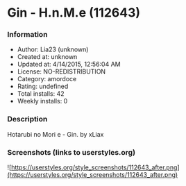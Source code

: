 # Gin - H.n.M.e (112643)

### Information
- Author: Lia23 (unknown)
- Created at: unknown
- Updated at: 4/14/2015, 12:56:04 AM
- License: NO-REDISTRIBUTION
- Category: amordoce
- Rating: undefined
- Total installs: 42
- Weekly installs: 0


### Description
Hotarubi no Mori e  -   Gin.       by xLiax


### Screenshots (links to userstyles.org)
![https://userstyles.org/style_screenshots/112643_after.png](https://userstyles.org/style_screenshots/112643_after.png)


